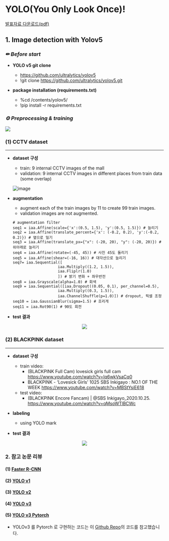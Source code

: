 # YOLO(You Only Look Once)!
[발표자료 다운로드(pdf)](https://github.com/dss-14th/deeplearning-repo-2/files/5764532/YOLO.You.only.look.once.pdf)

## 1. Image detection with Yolov5 

### *✏ Before start*
- **YOLO v5 git clone**
  - https://github.com/ultralytics/yolov5
  - !git clone https://github.com/ultralytics/yolov5.git

- **package installation (requirements.txt)**
  - %cd /contents/yolov5/
  - !pip install -r requirements.txt 
  

### *⚙ Preprocessing & training*

<img src = "https://user-images.githubusercontent.com/67793544/103855312-c3f8bc80-50f5-11eb-9769-af65e155ff59.png">

### (1) CCTV dataset
---
- **dataset 구성**
  - train: 9 internal CCTV images of the mall
  - validation: 9 internal CCTV images in different places from train data (some overlap)
  
  ![image](https://user-images.githubusercontent.com/67793544/103861122-3b334e00-5100-11eb-86af-e4dd7aaacce2.png)


- **augmentation**
  - augment each of the train images by 11 to create 99 train images.
  - validation images are not augmented.
  
  ```
  # augmentation filter
  seq1 = iaa.Affine(scale={'x':(0.5, 1.5), 'y':(0.5, 1.5)}) # 늘리기
  seq2 = iaa.Affine(translate_percent={'x': (-0.2, 0.2), 'y':(-0.2, 0.2)}) # 옆으로 밀기
  seq3 = iaa.Affine(translate_px={"x": (-20, 20), "y": (-20, 20)}) # 위아래로 늘리기
  seq4 = iaa.Affine(rotate=(-45, 45)) # 사진 45도 돌리기
  seq5 = iaa.Affine(shear=(-16, 16)) # 대각선으로 늘리기
  seq7= iaa.Sequential([
                      iaa.Multiply((1.2, 1.5)), 
                      iaa.Fliplr(1.0) 
                      ]) # 밝기 변화 + 좌우반전
  seq8 = iaa.Grayscale(alpha=1.0) # 회색
  seq9 = iaa.Sequential([iaa.Dropout((0.05, 0.1), per_channel=0.5),
                      iaa.Multiply((0.3, 1.5)),
                      iaa.ChannelShuffle(p=1.0)]) # dropout, 픽셀 조정
  seq10 = iaa.GaussianBlur(sigma=1.5) # 흐리게
  seq11 = iaa.Rot90(1) # 90도 회전
  ```
  
- **test 결과**

<p align='center'><img src = 'https://user-images.githubusercontent.com/67793544/103859831-163ddb80-50fe-11eb-9481-9d527986275a.gif'></p>

### (2) BLACKPINK dataset
---
- **dataset 구성**
  - train video: 
    - (BLACKPINK Full Cam) lovesick girls full cam 
    https://www.youtube.com/watch?v=Iq6wkVsaCq0
    - BLACKPINK - ‘Lovesick Girls’ 1025 SBS Inkigayo : NO.1 OF THE WEEK
    https://www.youtube.com/watch?v=MBStYsiE618
  - test video:
    - (BLACKPINK Encore Fancam) | @SBS Inkigayo_2020.10.25.
    https://www.youtube.com/watch?v=qMsoWTlBCWc
    
- **labeling**
  - using YOLO mark
- **test 결과**

<p align='center'><img src='https://user-images.githubusercontent.com/67793544/103860464-feb32280-50fe-11eb-9499-2cd7ca2ba086.gif'> </p>

### 2. 참고 논문 리뷰
#### (1) [Faster R-CNN](https://github.com/dss-14th/deeplearning-repo-2/blob/main/Faster_R_Cnn_review.md)
#### (2) [YOLO v1](https://github.com/dss-14th/deeplearning-repo-2/blob/main/YOLO_v1.md)
#### (3) [YOLO v2]()
#### (4) [YOLO v3](https://github.com/dss-14th/deeplearning-repo-2/blob/main/YOLO_v3.md)
#### (5) [YOLO v3 Pytorch]()
  - YOLOv3 를 Pytorch 로 구현하는 코드는 이 [Github Repo](https://github.com/ayooshkathuria/YOLO_v3_tutorial_from_scratch)의 코드를 참고했습니다.


